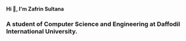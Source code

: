 #### Hi 👋, I'm Zafrin Sultana
### A student of Computer Science and Engineering at Daffodil International University.


<!--
**Zafrin22/Zafrin22** is a ✨ _special_ ✨ repository because its `README.md` (this file) appears on your GitHub profile.

Here are some ideas to get you started:

- 🔭 I’m currently working on HTML,CSS
- 🌱 I’m currently learning Web designing
- 📫 How to reach me zafrin15-14375diu.edu.bd
- ⚡ Fun fact I am very Happy

Connect whit me:
https://www.facebook.com/tasfiya.nowrin.777/about
